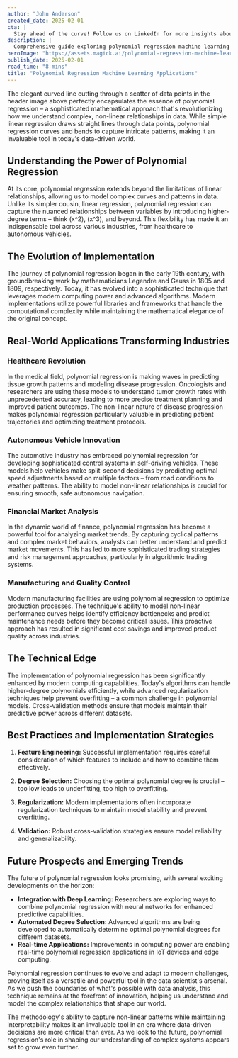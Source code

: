 ```yaml
---
author: "John Anderson"
created_date: 2025-02-01
cta: |
  Stay ahead of the curve! Follow us on LinkedIn for more insights about polynomial regression machine learning applications and other cutting-edge developments in AI and technology.
description: |
  Comprehensive guide exploring polynomial regression machine learning applications and its impact on modern technology.
heroImage: "https://assets.magick.ai/polynomial-regression-machine-learning-applications.png"
publish_date: 2025-02-01
read_time: "8 mins"
title: "Polynomial Regression Machine Learning Applications"
---
```


The elegant curved line cutting through a scatter of data points in the header image above perfectly encapsulates the essence of polynomial regression – a sophisticated mathematical approach that's revolutionizing how we understand complex, non-linear relationships in data. While simple linear regression draws straight lines through data points, polynomial regression curves and bends to capture intricate patterns, making it an invaluable tool in today's data-driven world.

## Understanding the Power of Polynomial Regression

At its core, polynomial regression extends beyond the limitations of linear relationships, allowing us to model complex curves and patterns in data. Unlike its simpler cousin, linear regression, polynomial regression can capture the nuanced relationships between variables by introducing higher-degree terms – think \(x^2\), \(x^3\), and beyond. This flexibility has made it an indispensable tool across various industries, from healthcare to autonomous vehicles.

## The Evolution of Implementation

The journey of polynomial regression began in the early 19th century, with groundbreaking work by mathematicians Legendre and Gauss in 1805 and 1809, respectively. Today, it has evolved into a sophisticated technique that leverages modern computing power and advanced algorithms. Modern implementations utilize powerful libraries and frameworks that handle the computational complexity while maintaining the mathematical elegance of the original concept.

## Real-World Applications Transforming Industries

### Healthcare Revolution

In the medical field, polynomial regression is making waves in predicting tissue growth patterns and modeling disease progression. Oncologists and researchers are using these models to understand tumor growth rates with unprecedented accuracy, leading to more precise treatment planning and improved patient outcomes. The non-linear nature of disease progression makes polynomial regression particularly valuable in predicting patient trajectories and optimizing treatment protocols.

### Autonomous Vehicle Innovation

The automotive industry has embraced polynomial regression for developing sophisticated control systems in self-driving vehicles. These models help vehicles make split-second decisions by predicting optimal speed adjustments based on multiple factors – from road conditions to weather patterns. The ability to model non-linear relationships is crucial for ensuring smooth, safe autonomous navigation.

### Financial Market Analysis

In the dynamic world of finance, polynomial regression has become a powerful tool for analyzing market trends. By capturing cyclical patterns and complex market behaviors, analysts can better understand and predict market movements. This has led to more sophisticated trading strategies and risk management approaches, particularly in algorithmic trading systems.

### Manufacturing and Quality Control

Modern manufacturing facilities are using polynomial regression to optimize production processes. The technique's ability to model non-linear performance curves helps identify efficiency bottlenecks and predict maintenance needs before they become critical issues. This proactive approach has resulted in significant cost savings and improved product quality across industries.

## The Technical Edge

The implementation of polynomial regression has been significantly enhanced by modern computing capabilities. Today's algorithms can handle higher-degree polynomials efficiently, while advanced regularization techniques help prevent overfitting – a common challenge in polynomial models. Cross-validation methods ensure that models maintain their predictive power across different datasets.

## Best Practices and Implementation Strategies

1. **Feature Engineering:** Successful implementation requires careful consideration of which features to include and how to combine them effectively.

2. **Degree Selection:** Choosing the optimal polynomial degree is crucial – too low leads to underfitting, too high to overfitting.

3. **Regularization:** Modern implementations often incorporate regularization techniques to maintain model stability and prevent overfitting.

4. **Validation:** Robust cross-validation strategies ensure model reliability and generalizability.

## Future Prospects and Emerging Trends

The future of polynomial regression looks promising, with several exciting developments on the horizon:

- **Integration with Deep Learning:** Researchers are exploring ways to combine polynomial regression with neural networks for enhanced predictive capabilities.
- **Automated Degree Selection:** Advanced algorithms are being developed to automatically determine optimal polynomial degrees for different datasets.
- **Real-time Applications:** Improvements in computing power are enabling real-time polynomial regression applications in IoT devices and edge computing.

Polynomial regression continues to evolve and adapt to modern challenges, proving itself as a versatile and powerful tool in the data scientist's arsenal. As we push the boundaries of what's possible with data analysis, this technique remains at the forefront of innovation, helping us understand and model the complex relationships that shape our world.

The methodology's ability to capture non-linear patterns while maintaining interpretability makes it an invaluable tool in an era where data-driven decisions are more critical than ever. As we look to the future, polynomial regression's role in shaping our understanding of complex systems appears set to grow even further.